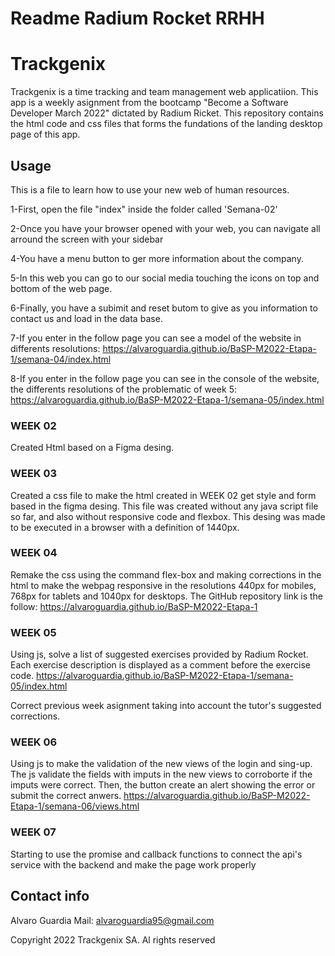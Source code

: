 # Readme Radium Rocket RRHH

# Trackgenix

Trackgenix is a time tracking and team management web applicatiion. This app is a weekly asignment from the bootcamp "Become a Software Developer March 2022" dictated by Radium Ricket. This repository contains the html code and css files that forms the fundations of the landing desktop page of this app.

## Usage

This is a file to learn how to use your new web of human resources. 

1-First, open the file "index" inside the folder called 'Semana-02'

2-Once you have your browser opened with your web, you can navigate all arround the screen with your sidebar

4-You have a menu button to ger more information about the company.

5-In this web you can go to our social media touching the icons on top and bottom of the web page.

6-Finally, you have a subimit and reset butom to give as you information to contact us and load in the data base.

7-If you enter in the follow page you can see a model of the website in differents resolutions:
 https://alvaroguardia.github.io/BaSP-M2022-Etapa-1/semana-04/index.html


8-If you enter in the follow page you can see in the console of the website, the differents resolutions of the problematic of week 5:
https://alvaroguardia.github.io/BaSP-M2022-Etapa-1/semana-05/index.html


### WEEK 02

Created Html based on a Figma desing. 

### WEEK 03

Created a css file to make the html created in WEEK 02 get style and form based in the figma desing. This file was created without any java script file so far, and also without responsive code and flexbox. This desing was made to be executed in a browser with a definition of 1440px.

### WEEK 04

Remake the css using the command flex-box and making corrections in the html to make the webpag responsive in the resolutions 440px for mobiles, 768px for tablets and 1040px for desktops.
The GitHub repository link is the follow: https://alvaroguardia.github.io/BaSP-M2022-Etapa-1

### WEEK 05

Using js, solve a list of suggested exercises provided by Radium Rocket. Each exercise description is displayed as a comment before the exercise code.
https://alvaroguardia.github.io/BaSP-M2022-Etapa-1/semana-05/index.html

Correct previous week asignment taking into account the tutor's suggested corrections.

### WEEK 06

Using js to make the validation of the new views of the login and sing-up. The js validate the fields with imputs in the new views to corroborte if the imputs were correct. Then, the button create an alert showing the error or submit the correct anwers.
https://alvaroguardia.github.io/BaSP-M2022-Etapa-1/semana-06/views.html

### WEEK 07

Starting to use the promise and callback functions to connect the api's service with the backend and make the page work properly

## Contact info

  Alvaro Guardia
  Mail: alvaroguardia95@gmail.com

Copyright 2022 Trackgenix SA. Al rights reserved
